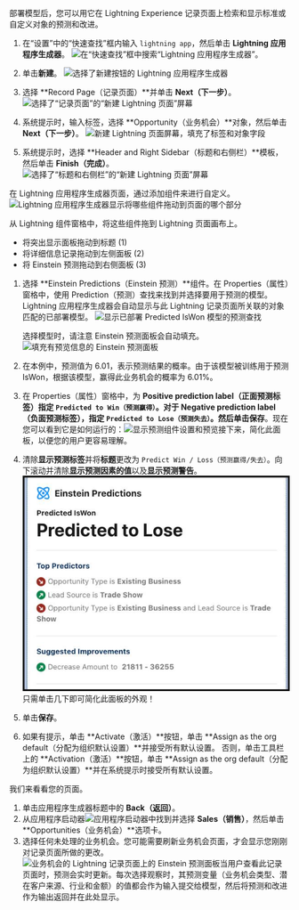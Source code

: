 

部署模型后，您可以用它在 Lightning Experience 记录页面上检索和显示标准或自定义对象的预测和改进。

1. 在“设置”中的“快速查找”框内输入 `lightning app`，然后单击 **Lightning 应用程序生成器**。
   ![在“快速查找”框中搜索“Lightning 应用程序生成器”。](https://res.cloudinary.com/hy4kyit2a/f_auto,fl_lossy,q_70/learn/modules/einstein-discovery-basics/predict-and-improve-outcomes/images/zh-CN/8289ac20fb27293a79a54498f0c48acb_42-e-24-fa-0-cd-8-c-476-a-b-123-76690945-e-5-e-5.png)

   

2. 单击**新建**。
   ![选择了新建按钮的 Lightning 应用程序生成器](https://res.cloudinary.com/hy4kyit2a/f_auto,fl_lossy,q_70/learn/modules/einstein-discovery-basics/predict-and-improve-outcomes/images/zh-CN/fdfc338a7e9769cc67996125989169aa_1-c-6-e-5120-4-a-2-f-4-fe-8-9002-7-f-89769820-ac.png)

   

3. 选择 **Record Page（记录页面）**并单击 **Next（下一步）**。
   ![选择了“记录页面”的“新建 Lightning 页面”屏幕](https://res.cloudinary.com/hy4kyit2a/f_auto,fl_lossy,q_70/learn/modules/einstein-discovery-basics/predict-and-improve-outcomes/images/zh-CN/210d25df34685c21d77ca4dc91d75a8f_2-aa-9598-c-b-35-d-431-f-ba-6-e-c-1-a-3-d-39-a-7242.png)

   

4. 系统提示时，输入标签，选择 **Opportunity（业务机会）**对象，然后单击 **Next（下一步）**。
   ![新建 Lightning 页面屏幕，填充了标签和对象字段](https://res.cloudinary.com/hy4kyit2a/f_auto,fl_lossy,q_70/learn/modules/einstein-discovery-basics/predict-and-improve-outcomes/images/zh-CN/5f272209e119e0ad813579e0f3f392ab_269-b-7-dcf-a-8-d-9-4-bce-bc-19-2-d-0134018435.png)

   

5. 系统提示时，选择 **Header and Right Sidebar（标题和右侧栏）**模板，然后单击 **Finish（完成）**。
   ![选择了“标题和右侧栏”的“新建 Lightning 页面”屏幕](https://res.cloudinary.com/hy4kyit2a/f_auto,fl_lossy,q_70/learn/modules/einstein-discovery-basics/predict-and-improve-outcomes/images/zh-CN/0cc2a979ad92cb10559cab81c88665e3_522-fa-702-2-b-55-418-c-9978-9-f-1-facc-9-c-336.png)

   

在 Lightning 应用程序生成器页面，通过添加组件来进行自定义。
![Lightning 应用程序生成器显示将哪些组件拖动到页面的哪个部分](https://res.cloudinary.com/hy4kyit2a/f_auto,fl_lossy,q_70/learn/modules/einstein-discovery-basics/predict-and-improve-outcomes/images/zh-CN/22a187133c86e3f7052e7d5bbd46dce7_9220-f-7-b-3-7-f-4-d-491-e-ad-98-b-91-cbb-51462-d.png)

从 Lightning 组件窗格中，将这些组件拖到 Lightning 页面画布上。

- 将突出显示面板拖动到标题 (1)
- 将详细信息记录拖动到左侧面板 (2)
- 将 Einstein 预测拖动到右侧面板 (3)

1. 选择 **Einstein Predictions（Einstein 预测）**组件。在 Properties（属性）窗格中，使用 Prediction（预测）查找来找到并选择要用于预测的模型。Lightning 应用程序生成器会自动显示与此 Lightning 记录页面所关联的对象匹配的已部署模型。
   ![显示已部署 Predicted IsWon 模型的预测查找](https://res.cloudinary.com/hy4kyit2a/f_auto,fl_lossy,q_70/learn/modules/einstein-discovery-basics/predict-and-improve-outcomes/images/zh-CN/5ea539a953b4232117cc27ea2b82af58_6-ff-2-c-840-30-ef-4-b-3-c-8-d-78-619-c-8-e-9-c-9128.png)

   选择模型时，请注意 Einstein 预测面板会自动填充。![填充有预览信息的 Einstein 预测面板](https://res.cloudinary.com/hy4kyit2a/f_auto,fl_lossy,q_70/learn/modules/einstein-discovery-basics/predict-and-improve-outcomes/images/zh-CN/954d7383363367a0edbe4f71ad7918ed_242-20-einstein-20-predictions-20-component-202023-02-09-17-29-14.png)

2. 在本例中，预测值为 6.01，表示预测结果的概率。由于该模型被训练用于预测 IsWon，根据该模型，赢得此业务机会的概率为 6.01%。

3. 在 Properties（属性）窗格中，为 **Positive prediction label（正面预测标签）**指定 `Predicted to Win（预测赢得）`。对于 **Negative prediction label（负面预测标签）**，指定 `Predicted to Lose（预测失去）`。然后单击**保存**。现在您可以看到它是如何运行的：![显示预测组件设置和预览](https://res.cloudinary.com/hy4kyit2a/f_auto,fl_lossy,q_70/learn/modules/einstein-discovery-basics/predict-and-improve-outcomes/images/zh-CN/bc25f038d1ea25f2221b5f224d19cfb2_242-20-prediction-20-component-202023-02-09-17-34-16.png)接下来，简化此面板，以便您的用户更容易理解。

   

4. 清除**显示预测标签**并将**标题**更改为 `Predict Win / Loss（预测赢得/失去）`。向下滚动并清除**显示预测因素的值**以及**显示预测警告**。![显示多个选择的 Einstein 预测组件的设置面板](image/3ea3c2d3a4df493f67cf7505a5dd0386_242-20-prediction-20-component-20-streamlined-202023-02-09-17-36-30-2.png)只需单击几下即可简化此面板的外观！

   

5. 单击**保存**。

6. 如果有提示，单击 **Activate（激活）**按钮，单击 **Assign as the org default（分配为组织默认设置）**并接受所有默认设置。
   否则，单击工具栏上的 **Activation（激活）**按钮，单击 **Assign as the org default（分配为组织默认设置）**并在系统提示时接受所有默认设置。

我们来看看您的页面。

1. 单击应用程序生成器标题中的 **Back（返回）**。
2. 从应用程序启动器![应用程序启动器](https://res.cloudinary.com/hy4kyit2a/f_auto,fl_lossy,q_70/learn/modules/einstein-discovery-basics/predict-and-improve-outcomes/images/zh-CN/fd29ac4d7a2bb83689214f5f69fa4565_ea-6909-ea-3-fd-9-42-fb-a-153-0-ddf-44-ac-3387.jpg)中找到并选择 **Sales（销售）**，然后单击 **Opportunities（业务机会）**选项卡。
3. 选择任何未处理的业务机会。您可能需要刷新业务机会页面，才会显示您刚刚对记录页面所做的更改。![业务机会的 Lightning 记录页面上的 Einstein 预测面板](https://res.cloudinary.com/hy4kyit2a/f_auto,fl_lossy,q_70/learn/modules/einstein-discovery-basics/predict-and-improve-outcomes/images/zh-CN/0b0b2c90baa7190c28e9ee1242493158_242-20-prediction-20-component-20-page-202023-02-09-17-39-06.png)当用户查看此记录页面时，预测会实时更新。每次选择观察时，其预测变量（业务机会类型、潜在客户来源、行业和金额）的值都会作为输入提交给模型，然后将预测和改进作为输出返回并在此处显示。